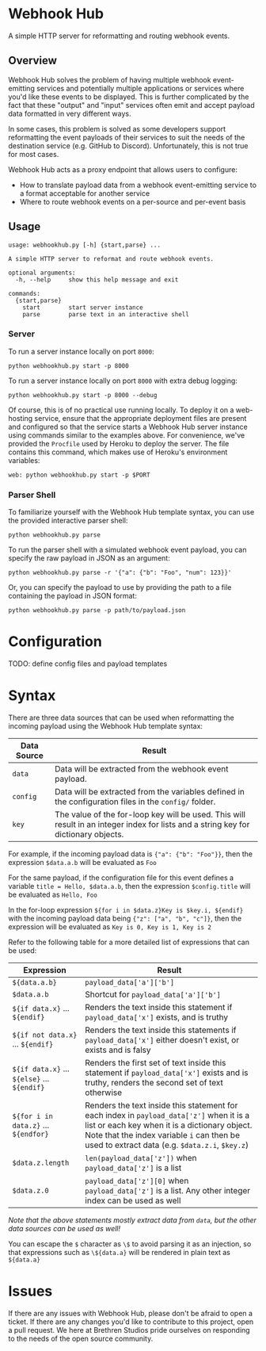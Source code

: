 # Webhook Hub
A simple HTTP server for reformatting and routing webhook events.

## Overview

Webhook Hub solves the problem of having multiple webhook event-emitting services 
and potentially multiple applications or services where you'd like these events to be displayed. 
This is further complicated by the fact that these "output" and "input" services often emit and accept
payload data formatted in very different ways.

In some cases, this problem is solved as some developers support reformatting the event payloads 
of their services to suit the needs of the destination service (e.g. GitHub to Discord). 
Unfortunately, this is not true for most cases.

Webhook Hub acts as a proxy endpoint that allows users to configure:
- How to translate payload data from a webhook event-emitting service to a format acceptable for another service
- Where to route webhook events on a per-source and per-event basis

## Usage
```
usage: webhookhub.py [-h] {start,parse} ...

A simple HTTP server to reformat and route webhook events.

optional arguments:
  -h, --help     show this help message and exit

commands:
  {start,parse}
    start        start server instance
    parse        parse text in an interactive shell
```

### Server

To run a server instance locally on port `8000`:

`python webhookhub.py start -p 8000`

To run a server instance locally on port `8000` with extra debug logging:

`python webhookhub.py start -p 8000 --debug`

Of course, this is of no practical use running locally. To deploy it on a web-hosting service, 
ensure that the appropriate deployment files are present and configured so that the service starts 
a Webhook Hub server instance using commands similar to the examples above. For convenience, we've provided
the `Procfile` used by Heroku to deploy the server. The file contains this command, which makes use of
Heroku's environment variables:

`web: python webhookhub.py start -p $PORT`

### Parser Shell

To familiarize yourself with the Webhook Hub template syntax, you can use the provided interactive parser shell:

`python webhookhub.py parse`

To run the parser shell with a simulated webhook event payload, you can specify the raw payload in JSON as an argument:

`python webhookhub.py parse -r '{"a": {"b": "Foo", "num": 123}}'`

Or, you can specify the payload to use by providing the path to a file containing the payload in JSON format:

`python webhookhub.py parse -p path/to/payload.json`

# Configuration

TODO: define config files and payload templates

# Syntax

There are three data sources that can be used when reformatting the incoming payload using the Webhook Hub template syntax:

Data Source | Result
------------|--------------
`data`      | Data will be extracted from the webhook event payload.
`config`    | Data will be extracted from the variables defined in the configuration files in the `config/` folder.
`key`       | The value of the for-loop key will be used. This will result in an integer index for lists and a string key for dictionary objects.

For example, if the incoming payload data is `{"a": {"b": "Foo"}}`, then the expression `$data.a.b` 
will be evaluated as `Foo`

For the same payload, if the configuration file for this event defines a variable `title = Hello, $data.a.b`, 
then the expression `$config.title` will be evaluated as `Hello, Foo`

In the for-loop expression `${for i in $data.z}Key is $key.i, ${endif}` with the incoming payload data 
being `{"z": ["a", "b", "c"]}`, then the expression will be evaluated as `Key is 0, Key is 1, Key is 2`

Refer to the following table for a more detailed list of expressions that can be used:

 Expression        | Result
-------------------|--------------------------
`${data.a.b}` | `payload_data['a']['b']`
`$data.a.b`   | Shortcut for `payload_data['a']['b']`
`${if data.x}` ... `${endif}` | Renders the text inside this statement if `payload_data['x']` exists, and is truthy
`${if not data.x}` ... `${endif}` | Renders the text inside this statements if `payload_data['x']` either doesn't exist, or exists and is falsy
`${if data.x}` ... `${else}` ... `${endif}` | Renders the first set of text inside this statement if `payload_data['x']` exists and is truthy, renders the second set of text otherwise
`${for i in data.z}` ... `${endfor}` | Renders the text inside this statement for each index in `payload_data['z']` when it is a list or each key when it is a dictionary object. Note that the index variable `i` can then be used to extract data (e.g. `$data.z.i`, `$key.z`)
`$data.z.length` | `len(payload_data['z'])` when `payload_data['z']` is a list
`$data.z.0` | `payload_data['z'][0]` when `payload_data['z']` is a list. Any other integer index can be used as well

*Note that the above statements mostly extract data from `data`, but the other data sources can be used as well!*

You can escape the `$` character as `\$` to avoid parsing it as an injection, so that expressions such as `\${data.a}` 
will be rendered in plain text as `${data.a}`

# Issues

If there are any issues with Webhook Hub, please don't be afraid to open a ticket. 
If there are any changes you'd like to contribute to this project, open a pull request. 
We here at Brethren Studios pride ourselves on responding to the needs of the open source community.
